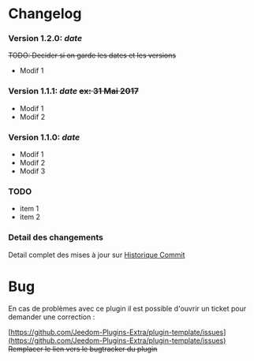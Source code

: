 # Changelog
### Version 1.2.0:  **_date_**
~~TODO: Decider si on garde les dates et les versions~~

* Modif 1

### Version 1.1.1:  **_date_** ~~ex: 31 Mai 2017~~

* Modif 1
* Modif 2

### Version 1.1.0:  **_date_**

* Modif 1
* Modif 2
* Modif 3

### TODO

* item 1
* item 2

### Detail des changements

Detail complet des mises à jour sur [Historique Commit](https://github.com/Jeedom-Plugins-Extra/plugin-template/commits/master)

# Bug

En cas de problèmes avec ce plugin il est possible d'ouvrir un ticket pour demander une correction :

[https://github.com/Jeedom-Plugins-Extra/plugin-template/issues](https://github.com/Jeedom-Plugins-Extra/plugin-template/issues)
~~Remplacer le lien vers le bugtracker du plugin~~
